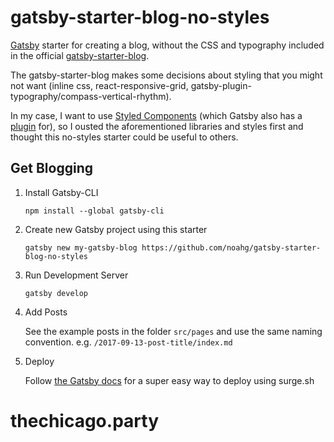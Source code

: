 # gatsby-starter-blog-no-styles
[Gatsby](https://www.gatsbyjs.org/) starter for creating a blog, without the CSS and typography included in the official [gatsby-starter-blog](https://github.com/gatsbyjs/gatsby-starter-blog).

The gatsby-starter-blog makes some decisions about styling that you might not want (inline css, react-responsive-grid, gatsby-plugin-typography/compass-vertical-rhythm). 

In my case, I want to use [Styled Components](https://www.styled-components.com/) (which Gatsby also has a [plugin](https://github.com/gatsbyjs/gatsby/tree/master/packages/gatsby-plugin-styled-components) for), so I ousted the aforementioned libraries and styles first and thought this no-styles starter could be useful to others.

## Get Blogging

1) Install Gatsby-CLI

    `npm install --global gatsby-cli`

2) Create new Gatsby project using this starter

    `gatsby new my-gatsby-blog https://github.com/noahg/gatsby-starter-blog-no-styles`

3) Run Development Server

    `gatsby develop`

4) Add Posts
    
    See the example posts in the folder `src/pages` and use the same naming convention. e.g. `/2017-09-13-post-title/index.md`

5) Deploy

    Follow [the Gatsby docs](https://www.gatsbyjs.org/tutorial/part-one/#deploying-gatsbyjs-websites-on-the-web) for a super easy way to deploy using surge.sh  




# thechicago.party
